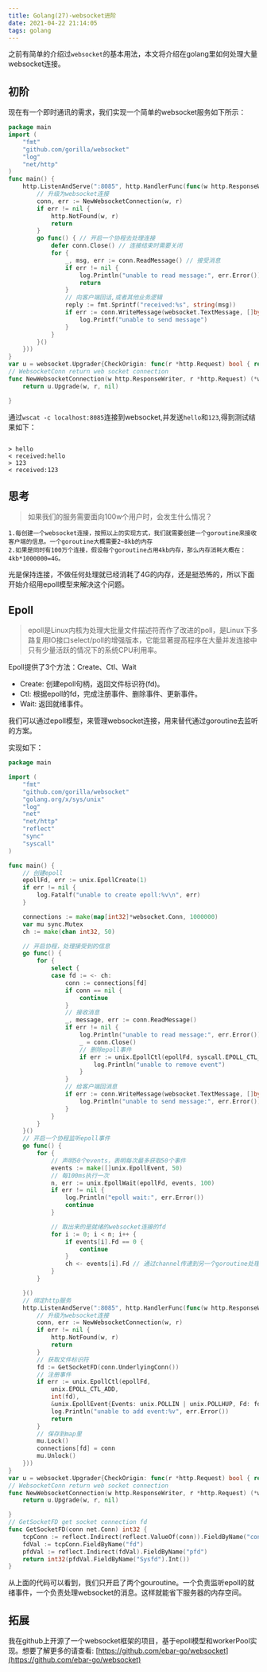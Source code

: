 ```yaml
---
title: Golang(27)-websocket进阶
date: 2021-04-22 21:14:05
tags: golang
---
```

之前有简单的介绍过`websocket`的基本用法，本文将介绍在golang里如何处理大量websocket连接。

## 初阶
现在有一个即时通讯的需求，我们实现一个简单的websocket服务如下所示：
```go
package main
import (
	"fmt"
	"github.com/gorilla/websocket"
	"log"
	"net/http"
)
func main() {
	http.ListenAndServe(":8085", http.HandlerFunc(func(w http.ResponseWriter, r *http.Request) {
		// 升级为websocket连接
		conn, err := NewWebsocketConnection(w, r)
		if err != nil {
			http.NotFound(w, r)
			return
		}
		go func() { // 开启一个协程去处理连接
			defer conn.Close() // 连接结束时需要关闭
			for {
				_, msg, err := conn.ReadMessage() // 接受消息
				if err != nil {
					log.Println("unable to read message:", err.Error())
					return
				}
				// 向客户端回话,或者其他业务逻辑
				reply := fmt.Sprintf("received:%s", string(msg))
				if err := conn.WriteMessage(websocket.TextMessage, []byte(reply)); err != nil {
					log.Printf("unable to send message")
				}
			}
		}()
	}))
}
var u = websocket.Upgrader{CheckOrigin: func(r *http.Request) bool { return true }} // use default options
// WebsocketConn return web socket connection
func NewWebsocketConnection(w http.ResponseWriter, r *http.Request) (*websocket.Conn, error) {
	return u.Upgrade(w, r, nil)

}
```

通过`wscat -c localhost:8085`连接到websocket,并发送`hello`和`123`,得到测试结果如下：
```

> hello
< received:hello
> 123
< received:123
```

## 思考
>如果我们的服务需要面向100w个用户时，会发生什么情况？
```
1.每创建一个websocket连接，按照以上的实现方式，我们就需要创建一个goroutine来接收客户端的信息。一个goroutine大概需要2~8kb的内存
2.如果是同时有100万个连接，假设每个goroutine占用4kb内存，那么内存消耗大概在：4kb*1000000=4G。
```

光是保持连接，不做任何处理就已经消耗了4G的内存，还是挺恐怖的，所以下面开始介绍用epoll模型来解决这个问题。
<!--more-->

## Epoll
>epoll是Linux内核为处理大批量文件描述符而作了改进的poll，是Linux下多路复用IO接口select/poll的增强版本，它能显著提高程序在大量并发连接中只有少量活跃的情况下的系统CPU利用率。

Epoll提供了3个方法：Create、Ctl、Wait
- Create: 创建epoll句柄，返回文件标识符(fd)。
- Ctl: 根据epoll的fd，完成注册事件、删除事件、更新事件。
- Wait: 返回就绪事件。

我们可以通过epoll模型，来管理websocket连接，用来替代通过goroutine去监听的方案。

实现如下：
```go
package main

import (
	"fmt"
	"github.com/gorilla/websocket"
	"golang.org/x/sys/unix"
	"log"
	"net"
	"net/http"
	"reflect"
	"sync"
	"syscall"
)

func main() {
	// 创建epoll
	epollFd, err := unix.EpollCreate(1)
	if err != nil {
		log.Fatalf("unable to create epoll:%v\n", err)
	}

	connections := make(map[int32]*websocket.Conn, 1000000)
	var mu sync.Mutex
	ch := make(chan int32, 50)

	// 开启协程，处理接受到的信息
	go func() {
		for {
			select {
			case fd := <- ch:
				conn := connections[fd]
				if conn == nil {
					continue
				}
				// 接收消息
				_, message, err := conn.ReadMessage()
				if err != nil {
					log.Println("unable to read message:", err.Error())
					_ = conn.Close()
					// 删除epoll事件
					if err := unix.EpollCtl(epollFd, syscall.EPOLL_CTL_DEL, int(fd), nil); err != nil {
						log.Println("unable to remove event")
					}
				}
				// 给客户端回消息
				if err := conn.WriteMessage(websocket.TextMessage, []byte(fmt.Sprintf("receive:%s", string(message)))); err != nil {
					log.Println("unable to send message:", err.Error())
				}
			}
		}
	}()
	// 开启一个协程监听epoll事件
	go func() {
		for {
			// 声明50个events，表明每次最多获取50个事件
			events := make([]unix.EpollEvent, 50)
			// 每100ms执行一次
			n, err := unix.EpollWait(epollFd, events, 100)
			if err != nil {
				log.Println("epoll wait:", err.Error())
				continue
			}

			// 取出来的是就绪的websocket连接的fd
			for i := 0; i < n; i++ {
				if events[i].Fd == 0 {
					continue
				}
				ch <- events[i].Fd // 通过channel传递到另一个goroutine处理
			}
		}

	}()
	// 绑定http服务
	http.ListenAndServe(":8085", http.HandlerFunc(func(w http.ResponseWriter, r *http.Request) {
		// 升级为websocket连接
		conn, err := NewWebsocketConnection(w, r)
		if err != nil {
			http.NotFound(w, r)
			return
		}
		// 获取文件标识符
		fd := GetSocketFD(conn.UnderlyingConn())
		// 注册事件
		if err := unix.EpollCtl(epollFd,
			unix.EPOLL_CTL_ADD,
			int(fd),
			&unix.EpollEvent{Events: unix.POLLIN | unix.POLLHUP, Fd: fd}); err != nil {
			log.Println("unable to add event:%v", err.Error())
			return
		}
		// 保存到map里
		mu.Lock()
		connections[fd] = conn
		mu.Unlock()
	}))
}
var u = websocket.Upgrader{CheckOrigin: func(r *http.Request) bool { return true }} // use default options
// WebsocketConn return web socket connection
func NewWebsocketConnection(w http.ResponseWriter, r *http.Request) (*websocket.Conn, error) {
	return u.Upgrade(w, r, nil)

}
// GetSocketFD get socket connection fd
func GetSocketFD(conn net.Conn) int32 {
	tcpConn := reflect.Indirect(reflect.ValueOf(conn)).FieldByName("conn")
	fdVal := tcpConn.FieldByName("fd")
	pfdVal := reflect.Indirect(fdVal).FieldByName("pfd")
	return int32(pfdVal.FieldByName("Sysfd").Int())
}
```

从上面的代码可以看到，我们只开启了两个gouroutine。一个负责监听epoll的就绪事件，一个负责处理websocket的消息。这样就能省下服务器的内存空间。

## 拓展
我在github上开源了一个websocket框架的项目，基于epoll模型和workerPool实现。想要了解更多的请查看: [https://github.com/ebar-go/websocket](https://github.com/ebar-go/websocket)